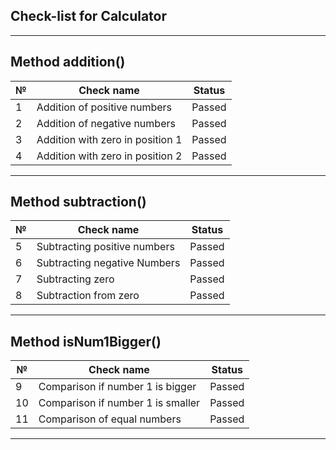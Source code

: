 Check-list for Calculator
---
---
Method addition()
---
| №  | Check name                    | Status |
|----|-------------------------------|--------|
| 1  | Addition of positive numbers     | Passed |
| 2  | Addition of negative numbers     | Passed |
| 3  | Addition with zero in position 1  | Passed |
| 4  | Addition with zero in position 2  | Passed |
---
Method subtraction()
---
| №  | Check name                    | Status |
|----|-------------------------------|--------|
| 5  | Subtracting positive numbers    | Passed |
| 6  | Subtracting negative Numbers    | Passed |
| 7  | Subtracting zero                | Passed |
| 8  | Subtraction from zero             | Passed |
---
Method isNum1Bigger()
---
| №  | Check name                    | Status |
|----|-------------------------------|--------|
| 9  | Comparison if number 1 is bigger | Passed |
| 10 | Comparison if number 1 is smaller | Passed |
| 11 | Comparison of equal numbers        | Passed |
---
